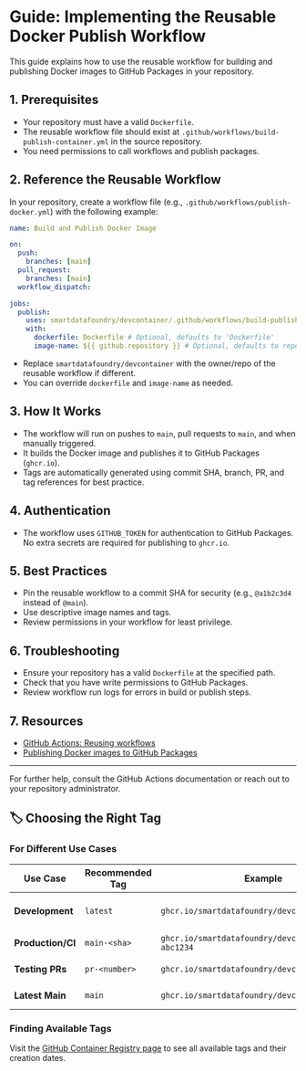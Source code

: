 # Guide: Implementing the Reusable Docker Publish Workflow

This guide explains how to use the reusable workflow for building and publishing Docker images to GitHub Packages in your repository.

## 1. Prerequisites
- Your repository must have a valid `Dockerfile`.
- The reusable workflow file should exist at `.github/workflows/build-publish-container.yml` in the source repository.
- You need permissions to call workflows and publish packages.

## 2. Reference the Reusable Workflow
In your repository, create a workflow file (e.g., `.github/workflows/publish-docker.yml`) with the following example:

```yaml
name: Build and Publish Docker Image

on:
  push:
    branches: [main]
  pull_request:
    branches: [main]
  workflow_dispatch:

jobs:
  publish:
    uses: smartdatafoundry/devcontainer/.github/workflows/build-publish-container.yml@main
    with:
      dockerfile: Dockerfile # Optional, defaults to 'Dockerfile'
      image-name: ${{ github.repository }} # Optional, defaults to repo name
```

- Replace `smartdatafoundry/devcontainer` with the owner/repo of the reusable workflow if different.
- You can override `dockerfile` and `image-name` as needed.

## 3. How It Works
- The workflow will run on pushes to `main`, pull requests to `main`, and when manually triggered.
- It builds the Docker image and publishes it to GitHub Packages (`ghcr.io`).
- Tags are automatically generated using commit SHA, branch, PR, and tag references for best practice.

## 4. Authentication
- The workflow uses `GITHUB_TOKEN` for authentication to GitHub Packages. No extra secrets are required for publishing to `ghcr.io`.

## 5. Best Practices
- Pin the reusable workflow to a commit SHA for security (e.g., `@a1b2c3d4` instead of `@main`).
- Use descriptive image names and tags.
- Review permissions in your workflow for least privilege.

## 6. Troubleshooting
- Ensure your repository has a valid `Dockerfile` at the specified path.
- Check that you have write permissions to GitHub Packages.
- Review workflow run logs for errors in build or publish steps.

## 7. Resources
- [GitHub Actions: Reusing workflows](https://docs.github.com/en/actions/how-tos/reuse-automations/reuse-workflows)
- [Publishing Docker images to GitHub Packages](https://docs.github.com/en/actions/tutorials/publish-packages/publish-docker-images#publishing-images-to-github-packages)

---

For further help, consult the GitHub Actions documentation or reach out to your repository administrator.

## 🏷️ Choosing the Right Tag

### For Different Use Cases

| Use Case | Recommended Tag | Example | Benefits |
|----------|----------------|---------|----------|
| **Development** | `latest` | `ghcr.io/smartdatafoundry/devcontainer:latest` | Always up-to-date, stable |
| **Production/CI** | `main-<sha>` | `ghcr.io/smartdatafoundry/devcontainer:main-abc1234` | Reproducible, immutable |
| **Testing PRs** | `pr-<number>` | `ghcr.io/smartdatafoundry/devcontainer:pr-42` | Test specific changes |
| **Latest Main** | `main` | `ghcr.io/smartdatafoundry/devcontainer:main` | Latest main branch |

### Finding Available Tags

Visit the [GitHub Container Registry page](https://github.com/smartdatafoundry/devcontainer/pkgs/container/devcontainer) to see all available tags and their creation dates.
